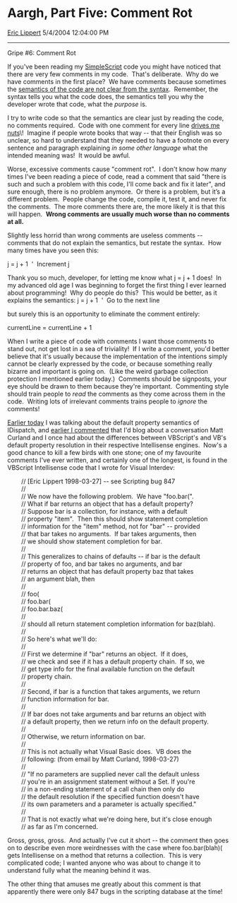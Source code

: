 # Aargh, Part Five: Comment Rot

[Eric Lippert](https://social.msdn.microsoft.com/profile/Eric%20Lippert) 5/4/2004 12:04:00 PM

-----

Gripe \#6: Comment Rot 

If you've been reading my [SimpleScript](http://blogs.msdn.com/ericlippert/category/4518.aspx "http://blogs.msdn.com/ericlippert/category/4518.aspx") code you might have noticed that there are very few comments in my code.  That's deliberate.   Why do we have comments in the first place?  We have comments because sometimes the [semantics of the code are not clear from the syntax](http://blogs.msdn.com/ericlippert/archive/2004/03/01/82168.aspx "http://blogs.msdn.com/ericlippert/archive/2004/03/01/82168.aspx").  Remember, the syntax tells you what the code does, the semantics tell you why the developer wrote that code, what the *purpose* is.  

I try to write code so that the semantics are clear just by reading the code, no comments required.  Code with one comment for every line [drives me nuts](http://blogs.msdn.com/ericlippert/archive/2004/03/10/87384.aspx "http://blogs.msdn.com/ericlippert/archive/2004/03/10/87384.aspx")\!  Imagine if people wrote books that way -- that their English was so unclear, so hard to understand that they needed to have a footnote on every sentence and paragraph explaining *in some other language* what the intended meaning was\!  It would be awful. 

Worse, excessive comments cause "comment rot".  I don't know how many times I've been reading a piece of code, read a comment that said "there is such and such a problem with this code, I'll come back and fix it later", and sure enough, there is no problem anymore.  Or there is a problem, but it’s a different problem.  People change the code, compile it, test it, and never fix the comments.  The more comments there are, the more likely it is that this will happen.  **Wrong comments are usually much worse than no comments at all.** 

Slightly less horrid than wrong comments are useless comments -- comments that do not explain the semantics, but restate the syntax.  How many times have you seen this: 

j = j + 1  '  Increment j 

Thank you so much, developer, for letting me know what j = j + 1 does\!  In my advanced old age I was beginning to forget the first thing I ever learned about programming\!  Why do people do this?  This would be better, as it explains the semantics: j = j + 1  '  Go to the next line 

but surely this is an opportunity to eliminate the comment entirely: 

currentLine = currentLine + 1  

When I write a piece of code with comments I want those comments to stand out, not get lost in a sea of triviality\!  If I write a comment, you'd better believe that it's usually because the implementation of the intentions simply cannot be clearly expressed by the code, or because something really bizarre and important is going on.  (Like the weird garbage collection protection I mentioned earlier today.)  Comments should be signposts, your eye should be drawn to them because they're important.  Commenting style should train people to *read* the comments as they come across them in the code.  Writing lots of irrelevant comments trains people to *ignore* the comments\! 

[Earlier today](http://blogs.msdn.com/ericlippert/archive/2004/05/04/125837.aspx "http://blogs.msdn.com/ericlippert/archive/2004/05/04/125837.aspx") I was talking about the default property semantics of IDispatch, and [earlier I commented](http://blogs.msdn.com/ericlippert/archive/2004/04/28/122259.aspx#122390 "http://blogs.msdn.com/ericlippert/archive/2004/04/28/122259.aspx#122390") that I'd blog about a conversation Matt Curland and I once had about the differences between VBScript's and VB's default property resolution in their respective Intellisense engines.  Now's a good chance to kill a few birds with one stone; one of my favourite comments I've ever written, and certainly one of the longest, is found in the VBScript Intellisense code that I wrote for Visual Interdev: 

        // \[Eric Lippert 1998-03-27\] -- see Scripting bug 847  
        //  
        // We now have the following problem.  We have "foo.bar(".  
        // What if bar returns an object that has a default property?  
        // Suppose bar is a collection, for instance, with a default  
        // property "item".  Then this should show statement completion  
        // information for the "item" method, not for "bar" -- provided  
        // that bar takes no arguments.  If bar takes arguments, then  
        // we should show statement completion for bar.  
        //  
        // This generalizes to chains of defaults -- if bar is the default  
        // property of foo, and bar takes no arguments, and bar  
        // returns an object that has default property baz that takes  
        // an argument blah, then  
        //  
        // foo(  
        // foo.bar(  
        // foo.bar.baz(  
        //  
        // should all return statement completion information for baz(blah).  
        //  
        // So here's what we'll do:  
        //  
        // First we determine if "bar" returns an object.  If it does,  
        // we check and see if it has a default property chain.  If so, we  
        // get type info for the final available function on the default  
        // property chain.  
        //  
        // Second, if bar is a function that takes arguments, we return  
        // function information for bar.  
        //  
        // If bar does not take arguments and bar returns an object with  
        // a default property, then we return info on the default property.  
        //  
        // Otherwise, we return information on bar.  
        //  
        // This is not actually what Visual Basic does.  VB does the  
        // following: (from email by Matt Curland, 1998-03-27)  
        //  
        // "If no parameters are supplied never call the default unless  
        // you're in an assignment statement without a Set. If you're  
        // in a non-ending statement of a call chain then only do  
        // the default resolution if the specified function doesn't have  
        // its own parameters and a parameter is actually specified."  
        //  
        // That is not exactly what we're doing here, but it's close enough  
        // as far as I'm concerned.  
 

Gross, gross, gross.  And actually I've cut it short -- the comment then goes on to describe even more weirdnesses with the case where foo.bar(blah)( gets Intellisense on a method that returns a collection.  This is very complicated code; I wanted anyone who was about to change it to understand fully what the meaning behind it was. 

The other thing that amuses me greatly about this comment is that apparently there were only 847 bugs in the scripting database at the time\!


